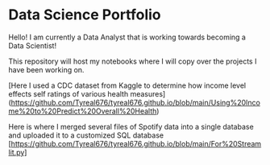 # Data Science Portfolio

Hello! I am currently a Data Analyst that is working towards becoming a Data Scientist!

This repository will host my notebooks where I will copy over the projects I have been working on. 

[Here I used a CDC dataset from Kaggle to determine how income level effects self ratings of various health measures] (https://github.com/Tyreal676/tyreal676.github.io/blob/main/Using%20Income%20to%20Predict%20Overall%20Health)

Here is where I merged several files of Spotify data into a single database and uploaded it to a customized SQL database [https://github.com/Tyreal676/tyreal676.github.io/blob/main/For%20Streamlit.py]
